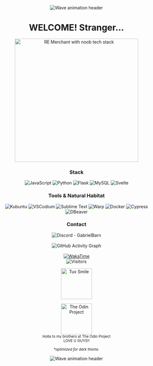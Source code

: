 <div align="center">
  <picture>
    <source media="(prefers-color-scheme: dark)" srcset="https://capsule-render.vercel.app/api?type=waving&color=A1C6E3&height=90&section=header"/>
    <source media="(prefers-color-scheme: light)" srcset="https://capsule-render.vercel.app/api?type=waving&color=096FB5&height=90&section=header"/>
    <img src="https://capsule-render.vercel.app/api?type=waving&color=096FB5&height=60&section=header" alt="Wave animation header" />
  </picture>
  
  # WELCOME! Stranger...
  <img src="https://i.ibb.co/99PcscnG/Merchant-re4.png" alt="RE Merchant with noob tech stack" height="400px"/>
</div>



<div align="center">
  <h3>Stack</h3>
  
  <picture>
    <source media="(prefers-color-scheme: dark)" srcset="https://img.shields.io/badge/Javascript-0d1117?style=flat-square&logo=javascript&logoColor=FFD685&color=0d1117">
    <img alt="JavaScript" src="https://img.shields.io/badge/Javascript-ffffff?style=flat-square&logo=javascript&logoColor=DBB014&color=ffffff">
  </picture>
  
  <picture>
    <source media="(prefers-color-scheme: dark)" srcset="https://img.shields.io/badge/Python-0d1117?style=flat-square&logo=Python&logoColor=61C8FF&color=0d1117">
    <img alt="Python" src="https://img.shields.io/badge/Python-ffffff?style=flat-square&logo=Python&logoColor=3776AB&color=ffffff">
  </picture>
  
  <picture>
    <source media="(prefers-color-scheme: dark)" srcset="https://img.shields.io/badge/Flask-0d1117?style=flat-square&logo=Flask&logoColor=fff&color=0d1117">
    <img alt="Flask" src="https://img.shields.io/badge/Flask-ffffff?style=flat-square&logo=Flask&logoColor=000000&color=ffffff">
  </picture>

  <picture>
    <source media="(prefers-color-scheme: dark)" srcset="https://img.shields.io/badge/MySql-0d1117?style=flat-square&logo=MySql&logoColor=618EFF&color=0d1117">
    <img alt="MySQL" src="https://img.shields.io/badge/MySql-ffffff?style=flat-square&logo=MySql&logoColor=4479A1&color=ffffff">
  </picture>

  <picture>
    <source media="(prefers-color-scheme: dark)" srcset="https://img.shields.io/badge/Svelte-0d1117?style=flat-square&logo=Svelte&logoColor=FF9247&color=0d1117">
    <img alt="Svelte" src="https://img.shields.io/badge/Svelte-ffffff?style=flat-square&logo=Svelte&logoColor=FF3E00&color=ffffff">
  </picture>
</div>

<div align="center">
  
  ### Tools & Natural Habitat
  <picture>
    <source media="(prefers-color-scheme: dark)" srcset="https://img.shields.io/badge/Kubuntu-0d1117?style=flat-square&logo=Kubuntu&logoColor=47F0FF">
    <img alt="Kubuntu" src="https://img.shields.io/badge/Kubuntu-ffffff?style=flat-square&logo=Kubuntu&logoColor=0079C1">
  </picture>

  <picture>
    <source media="(prefers-color-scheme: dark)" srcset="https://img.shields.io/badge/VSCodium-0d1117?style=flat-square&logo=vscodium&logoColor=7D9FFF">
    <img alt="VSCodium" src="https://img.shields.io/badge/VSCodium-ffffff?style=flat-square&logo=vscodium&logoColor=2F80ED">
  </picture>

  <picture>
    <source media="(prefers-color-scheme: dark)" srcset="https://img.shields.io/badge/Sublime-0d1117?style=flat-square&logo=sublime-text&logoColor=FFC670">
    <img alt="Sublime Text" src="https://img.shields.io/badge/Sublime-ffffff?style=flat-square&logo=sublime-text&logoColor=FF9800">
  </picture>

  <picture>
    <source media="(prefers-color-scheme: dark)" srcset="https://img.shields.io/badge/Warp-0d1117?style=flat-square&logo=warp&logoColor=70B7FF">
    <img alt="Warp" src="https://img.shields.io/badge/Warp-ffffff?style=flat-square&logo=warp&logoColor=01A4FF">
  </picture>

  <picture>
    <source media="(prefers-color-scheme: dark)" srcset="https://img.shields.io/badge/Docker-0d1117?style=flat-square&logo=docker&logoColor=8798E6">
    <img alt="Docker" src="https://img.shields.io/badge/Docker-ffffff?style=flat-square&logo=docker&logoColor=2496ED">
  </picture>

  <picture>
    <source media="(prefers-color-scheme: dark)" srcset="https://img.shields.io/badge/Cypress-0d1117?style=flat-square&logo=Cypress&logoColor=71DE76">
    <img alt="Cypress" src="https://img.shields.io/badge/Cypress-ffffff?style=flat-square&logo=Cypress&logoColor=17202C">
  </picture>

  <picture>
    <source media="(prefers-color-scheme: dark)" srcset="https://img.shields.io/badge/DBeaver-0d1117?style=flat-square&logo=DBeaver&logoColor=F08469">
    <img alt="DBeaver" src="https://img.shields.io/badge/DBeaver-ffffff?style=flat-square&logo=DBeaver&logoColor=382923">
  </picture>
</div>

<div align="center">

  ### Contact
  <picture>
    <source media="(prefers-color-scheme: dark)" srcset="https://img.shields.io/badge/GabrielBarn-0d1117?logo=discord&logoColor=00BFFF&style=flat-square">
    <img alt="Discord - GabrielBarn" src="https://img.shields.io/badge/GabrielBarn-ffffff?logo=discord&logoColor=5865F2&style=flat-square">
  </picture>
  <br><br>
</div>

<div align="center">
  <picture>
    <source media="(prefers-color-scheme: dark)" srcset="https://github-readme-activity-graph.vercel.app/graph?username=glovek08&bg_color=0d1117&color=BAD1D9&line=7B878A&point=51E8FC&area_color=0d1117&area=true&hide_border=true">
    <img alt="GitHub Activity Graph" src="https://github-readme-activity-graph.vercel.app/graph?username=glovek08&bg_color=ffffff&color=24292f&line=d1d5da&point=0366d6&area_color=ffffff&area=true&hide_border=true">
  </picture>
</div>

<br>

<div align="center">
  <a href="https://wakatime.com/@63b20a4e-5b59-4d73-b9cb-b538e68137e5">
    <picture>
      <source media="(prefers-color-scheme: dark)" srcset="https://wakatime.com/badge/user/63b20a4e-5b59-4d73-b9cb-b538e68137e5.svg?style=for-the-badge&labelColor=0d1117&color=0d1117">
      <img alt="WakaTime" src="https://wakatime.com/badge/user/63b20a4e-5b59-4d73-b9cb-b538e68137e5.svg?style=for-the-badge&labelColor=ffffff&color=ffffff">
    </picture>
  </a>
  <br>
  <picture>
    <source media="(prefers-color-scheme: dark)" srcset="https://api.visitorbadge.io/api/visitors?path=https%3A%2F%2Fgithub.com%2Fglovek08&label=VIEWS&labelColor=0d1117&countColor=0d1117&style=flat-square&labelTextColor=00BFFF&countTextColor=00BFFF">
    <img alt="Visitors" src="https://api.visitorbadge.io/api/visitors?path=https%3A%2F%2Fgithub.com%2Fglovek08&label=VIEWS&labelColor=ffffff&countColor=ffffff&style=flat-square&labelTextColor=0366d6&countTextColor=0366d6">
  </picture>
  <br>
  <p>
<!--     <img src="https://www.animatedimages.org/data/media/1618/animated-tux-image-0136.gif" alt="Tux trampoline" width="100px" /> -->
    <img src="https://art.ngfiles.com/images/2493000/2493414_constantaura_tux-from-linux.gif?f1651352405" alt="Tux Smile" width="100px"/>
  </p>

  <a href="https://theodinproject.com" target="_blank">
    <picture>
      <source media="(prefers-color-scheme: dark)" srcset="https://cdn.statically.io/gh/TheOdinProject/curriculum/5f37d43908ef92499e95a9b90fc3cc291a95014c/html_css/project-sign-up-form/odin-lined.png">
      <img alt="The Odin Project" height="100" src="https://media2.dev.to/dynamic/image/width=800%2Cheight=%2Cfit=scale-down%2Cgravity=auto%2Cformat=auto/https%3A%2F%2Fcurricular.dev%2Fassets%2Fimages%2Fplatforms%2Fodin_project.png">
    </picture>
  </a>
  <br>
  <small>
  Holla to my brothers at The Odin Project<br>
  LOVE U GUYS!!
  </small>
</div>

<p align="center"><sub><i>*optimized for dark theme.</i></sub></p>

<div align="center">
  <picture>
    <source media="(prefers-color-scheme: dark)" srcset="https://capsule-render.vercel.app/api?type=waving&color=A1C6E3&height=100&section=footer"/>
    <source media="(prefers-color-scheme: light)" srcset="https://capsule-render.vercel.app/api?type=waving&color=096FB5&height=100&section=footer"/>
    <img src="https://capsule-render.vercel.app/api?type=waving&color=096FB5&height=60&section=header" alt="Wave animation header" />
  </picture>
</div>
